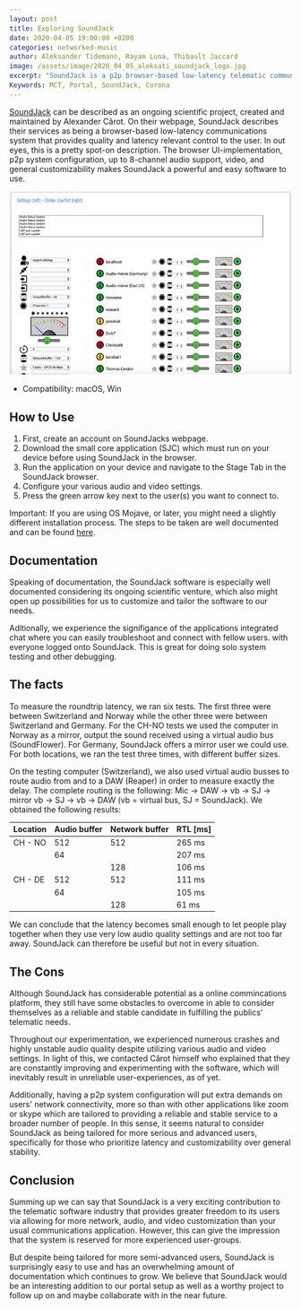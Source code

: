```yaml
---
layout: post
title: Exploring SoundJack
date: 2020-04-05 19:00:00 +0200
categories: networked-music
author: Aleksander Tidemann, Rayam Luna, Thibault Jaccard
image: /assets/image/2020_04_05_aleksati_soundjack_logo.jpg
excerpt: "SoundJack is a p2p browser-based low-latency telematic communications system."
Keywords: MCT, Portal, SoundJack, Corona
---
```


[SoundJack](https://www.soundjack.eu/index.php) can be described as an ongoing scientific project, created and maintained by Alexander Cârot. On their webpage, SoundJack describes their services as being a browser-based low-latency communications system that provides quality and latency relevant control to the user. In out eyes, this is a pretty spot-on description. The browser UI-implementation, p2p system configuration, up to 8-channel audio support, video, and general customizability makes SoundJack a powerful and easy software to use.


![browser UI](/assets/image/2020_04_05_aleksati_soundjack_main.jpg)


- Compatibility: macOS, Win


## How to Use


1. First, create an account on SoundJacks webpage.
2. Download the small core application (SJC) which must run on your device before using SoundJack in the browser.
3. Run the application on your device and navigate to the Stage Tab in the SoundJack browser.
4. Configure your various audio and video settings.
5. Press the green arrow key next to the user(s) you want to connect to.


Important: If you are using OS Mojave, or later, you might need a slightly different installation process. The steps to be taken are well documented and can be found [here](https://www.soundjack.eu/index.php/problems).


## Documentation


Speaking of documentation, the SoundJack software is especially well documented considering its ongoing scientific venture, which also might open up possibilities for us to customize and tailor the software to our needs.


Aditionally, we experience the signifigance of the applications integrated chat where you can easily troubleshoot and connect with fellow users. with everyone logged onto SoundJack. This is great for doing solo system testing and other debugging.


## The facts


To measure the roundtrip latency, we ran six tests. The first three were between Switzerland and Norway while the other three were between Switzerland and Germany. For the CH-NO tests we used the computer in Norway as a mirror, output the sound received using a virtual audio bus (SoundFlower). For Germany, SoundJack offers a mirror user we could use. For both locations, we ran the test three times, with different buffer sizes.


On the testing computer (Switzerland), we also used virtual audio busses to route audio from and to a DAW (Reaper) in order to measure exactly the delay. The complete routing is the following: Mic -> DAW -> vb -> SJ -> mirror vb -> SJ -> vb -> DAW (vb = virtual bus, SJ = SoundJack). We obtained the following results:


| Location | Audio buffer | Network buffer | RTL [ms] |
|----------|--------------|----------------|----------|
| CH - NO  | 512          | 512            | 265 ms   |
|          | 64           |                | 207 ms   |
|          |              | 128            | 106 ms   |
| CH - DE  | 512          | 512            | 111 ms   |
|          | 64           |                | 105 ms   |
|          |              | 128            | 61 ms    |


We can conclude that the latency becomes small enough to let people play together when they use very low audio quality settings and are not too far away. SoundJack can therefore be useful but not in every situation.


## The Cons


Although SoundJack has considerable potential as a online commincations platform, they still have some obstacles to overcome in able to consider themselves as a reliable and stable candidate in fulfilling the publics' telematic needs.


Throughout our experimentation, we experienced numerous crashes and highly unstable audio quality despite utilizing various audio and video settings. In light of this, we contacted Cârot himself who explained that they are constantly improving and experimenting with the software, which will inevitably result in unreliable user-experiences, as of yet.


Additionally, having a p2p system configuration will put extra demands on users' network connectivity, more so than with other applications like zoom or skype which are tailored to providing a reliable and stable service to a broader number of people. In this sense, it seems natural to consider SoundJack as being tailored for more serious and advanced users, specifically for those who prioritize latency and customizability over general stability.


## Conclusion


Summing up we can say that SoundJack is a very exciting contribution to the telematic software industry that provides greater freedom to its users via allowing for more network, audio, and video customization than your usual communications application. However, this can give the impression that the system is reserved for more experienced user-groups.


But despite being tailored for more semi-advanced users, SoundJack is surprisingly easy to use and has an overwhelming amount of documentation which continues to grow. We believe that SoundJack would be an interesting addition to our portal setup as well as a worthy project to follow up on and maybe collaborate with in the near future.
